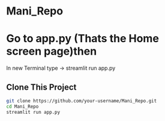 # Mani_Repo
# Go to app.py (Thats the Home screen page)then 
In new Terminal type ->  streamlit run app.py


## Clone This Project
```bash
git clone https://github.com/your-username/Mani_Repo.git
cd Mani_Repo
streamlit run app.py
